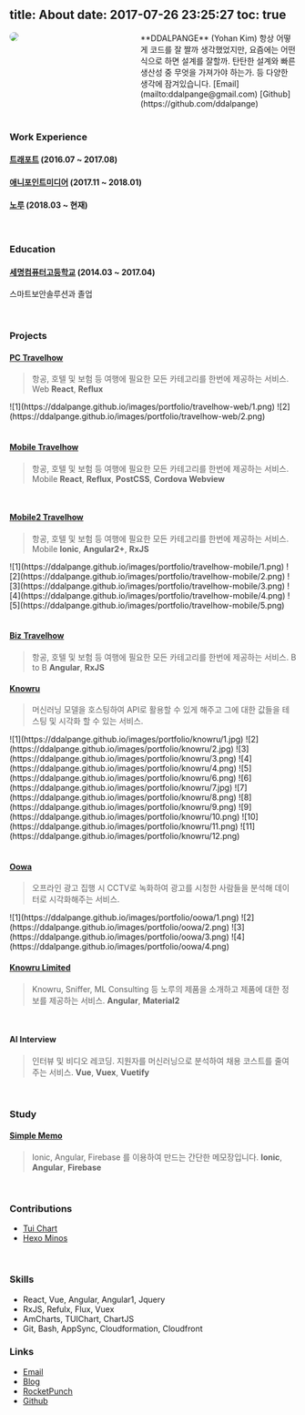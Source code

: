 title: About
date: 2017-07-26 23:25:27
toc: true
---

<div style="display: flex;">
    <div style="width: 200px; padding-right: 30px;">
        <img src="https://avatars2.githubusercontent.com/u/20659160?s=460&v=4"
             style="border-radius:100px;"
        >
    </div>
    <div style="flex: 1;">
        **DDALPANGE** (Yohan Kim)
       항상 어떻게 코드를 잘 짤까 생각했었지만, 요즘에는 어떤 식으로 하면 설계를 잘할까. 탄탄한 설계와 빠른 생산성 중 무엇을 가져가야 하는가. 등 다양한 생각에 잠겨있습니다.
        [Email](mailto:ddalpange@gmail.com) 
        [Github](https://github.com/ddalpange)
    </div>
</div>


<br/>

### Work Experience

#### [트래포트](https://m.travelhow.com) (2016.07 ~ 2017.08)

#### [애니포인트미디어](http://www.anypointmedia.com) (2017.11 ~ 2018.01)

#### [노루](http://knowru.com) (2018.03 ~ 현재)

<br/>

### Education

#### [세명컴퓨터고등학교](http://www.smc.hs.kr/index.do) (2014.03 ~ 2017.04)
스마트보안솔루션과 졸업

<br/>

### Projects
#### [PC Travelhow](https://www.travelhow.com)
> 항공, 호텔 및 보험 등 여행에 필요한 모든 카테고리를 한번에 제공하는 서비스. Web
**React**, **Reflux**

<div class="justified-gallery">
![1](https://ddalpange.github.io/images/portfolio/travelhow-web/1.png)
![2](https://ddalpange.github.io/images/portfolio/travelhow-web/2.png)
</div>

<br/>

#### [Mobile Travelhow](https://m.travelhow.com)
> 항공, 호텔 및 보험 등 여행에 필요한 모든 카테고리를 한번에 제공하는 서비스. Mobile
**React**, **Reflux**, **PostCSS**, **Cordova Webview**

<br/>

#### [Mobile2 Travelhow](https://mm.travelhow.com)
> 항공, 호텔 및 보험 등 여행에 필요한 모든 카테고리를 한번에 제공하는 서비스. Mobile
**Ionic**, **Angular2+**, **RxJS**

<div class="justified-gallery">
![1](https://ddalpange.github.io/images/portfolio/travelhow-mobile/1.png)
![2](https://ddalpange.github.io/images/portfolio/travelhow-mobile/2.png)
![3](https://ddalpange.github.io/images/portfolio/travelhow-mobile/3.png)
![4](https://ddalpange.github.io/images/portfolio/travelhow-mobile/4.png)
![5](https://ddalpange.github.io/images/portfolio/travelhow-mobile/5.png)
</div>

<br/>

#### [Biz Travelhow](https://biz.travelhow.biz)
> 항공, 호텔 및 보험 등 여행에 필요한 모든 카테고리를 한번에 제공하는 서비스. B to B
**Angular**, **RxJS**


#### [Knowru](https://www.knowru.com)
> 머신러닝 모델을 호스팅하여 API로 활용할 수 있게 해주고 그에 대한 값들을 테스팅 및 시각화 할 수 있는 서비스.

<div class="justified-gallery">
![1](https://ddalpange.github.io/images/portfolio/knowru/1.jpg)
![2](https://ddalpange.github.io/images/portfolio/knowru/2.jpg)
![3](https://ddalpange.github.io/images/portfolio/knowru/3.png)
![4](https://ddalpange.github.io/images/portfolio/knowru/4.png)
![5](https://ddalpange.github.io/images/portfolio/knowru/6.png)
![6](https://ddalpange.github.io/images/portfolio/knowru/7.jpg)
![7](https://ddalpange.github.io/images/portfolio/knowru/8.png)
![8](https://ddalpange.github.io/images/portfolio/knowru/9.png)
![9](https://ddalpange.github.io/images/portfolio/knowru/10.png)
![10](https://ddalpange.github.io/images/portfolio/knowru/11.png)
![11](https://ddalpange.github.io/images/portfolio/knowru/12.png)
</div>

<br/>

#### [Oowa](https://oowa.io)
> 오프라인 광고 집행 시 CCTV로 녹화하여 광고를 시청한 사람들을 분석해 데이터로 시각화해주는 서비스.

<div class="justified-gallery">
![1](https://ddalpange.github.io/images/portfolio/oowa/1.png)
![2](https://ddalpange.github.io/images/portfolio/oowa/2.png)
![3](https://ddalpange.github.io/images/portfolio/oowa/3.png)
![4](https://ddalpange.github.io/images/portfolio/oowa/4.png)
</div>

#### [Knowru Limited](https://www.knowrulimited.com)
> Knowru, Sniffer, ML Consulting 등 노루의 제품을 소개하고 제품에 대한 정보를 제공하는 서비스.
**Angular**, **Material2**

<br/>

#### AI Interview
> 인터뷰 및 비디오 레코딩. 지원자를 머신러닝으로 분석하여 채용 코스트를 줄여주는 서비스.
**Vue**, **Vuex**, **Vuetify**

<br/>

### Study
#### [Simple Memo](https://github.com/ddalpange/simple-memo)
> Ionic, Angular, Firebase 를 이용하여 만드는 간단한 메모장입니다.
**Ionic**, **Angular**, **Firebase**

<br/>

### Contributions

* [Tui Chart](https://github.com/nhnent/tui.chart)
* [Hexo Minos](https://github.com/ppoffice/hexo-theme-minos)

<br/>

### Skills

* React, Vue, Angular, Angular1, Jquery
* RxJS, Refulx, Flux, Vuex
* AmCharts, TUIChart, ChartJS
* Git, Bash, AppSync, Cloudformation, Cloudfront



### Links

* [Email](ddalpange@gmail.com)
* [Blog](https://ddalpange.github.io)
* [RocketPunch](https://www.rocketpunch.com/@a4a1dafb457a438e/info)
* [Github](https://github.com/ddalpange)

